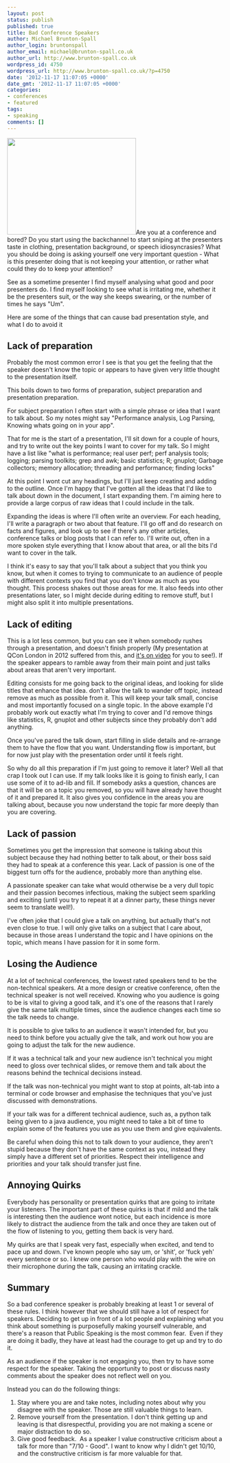 ```yaml
---
layout: post
status: publish
published: true
title: Bad Conference Speakers
author: Michael Brunton-Spall
author_login: bruntonspall
author_email: michael@brunton-spall.co.uk
author_url: http://www.brunton-spall.co.uk
wordpress_id: 4750
wordpress_url: http://www.brunton-spall.co.uk/?p=4750
date: '2012-11-17 11:07:05 +0000'
date_gmt: '2012-11-17 11:07:05 +0000'
categories:
- conferences
- featured
tags:
- speaking
comments: []
---
```

<p><a href="http://www.flickr.com/photos/dcbriccetti/5707870920/"><img class="alignleft size-medium wp-image-4753" title="Michael Brunton-Spall speaking at BASE by Dave Briccetti" src="http://www.brunton-spall.co.uk/wp-content/uploads/2012/11/bruntonspall-speaking-300x225.jpg" alt="" width="300" height="225" /></a>Are you at a conference and bored? Do you start using the backchannel to start sniping at the presenters taste in clothing, presentation background, or speech idiosyncrasies? What you should be doing is asking yourself one very important question - What is this presenter doing that is not keeping your attention, or rather what could they do to keep your attention?</p>
<p>See as a sometime presenter I find myself analysing what good and poor presenters do. I find myself looking to see what is irritating me, whether it be the presenters suit, or the way she keeps swearing, or the number of times he says "Um".</p>
<p>Here are some of the things that can cause bad presentation style, and what I do to avoid it</p>
<!--more-->
<h2>Lack of preparation</h2>
<p>Probably the most common error I see is that you get the feeling that the speaker doesn't know the topic or appears to have given very little thought to the presentation itself.</p>
<p>This boils down to two forms of preparation, subject preparation and presentation preparation.</p>
<p>For subject preparation I often start with a simple phrase or idea that I want to talk about. So my notes might say "Performance analysis, Log Parsing, Knowing whats going on in your app".</p>
<p>That for me is the start of a presentation, I'll sit down for a couple of hours, and try to write out the key points I want to cover for my talk. So I might have a list like "what is performance; real user perf; perf analysis tools; logging; parsing toolkits; grep and awk; basic statistics; R; gnuplot; Garbage collectors; memory allocation; threading and performance; finding locks"</p>
<p>At this point I wont cut any headings, but I'll just keep creating and adding to the outline. Once I'm happy that I've gotten all the ideas that I'd like to talk about down in the document, I start expanding them. I'm aiming here to provide a large corpus of raw ideas that I could include in the talk.</p>
<p>Expanding the ideas is where I'll often write an overview. For each heading, I'll write a paragraph or two about that feature. I'll go off and do research on facts and figures, and look up to see if there's any other articles, conference talks or blog posts that I can refer to. I'll write out, often in a more spoken style everything that I know about that area, or all the bits I'd want to cover in the talk.</p>
<p>I think it's easy to say that you'll talk about a subject that you think you know, but when it comes to trying to communicate to an audience of people with different contexts you find that you don't know as much as you thought. This process shakes out those areas for me. It also feeds into other presentations later, so I might decide during editing to remove stuff, but I might also split it into multiple presentations.</p>
<h2>Lack of editing</h2>
<p>This is a lot less common, but you can see it when somebody rushes through a presentation, and doesn't finish properly (My presentation at QCon London in 2012 suffered from this, and <a href="http://www.infoq.com/presentations/Architecting-for-Failure-at-the-Guardian">it's on video</a> for you to see!). If the speaker appears to ramble away from their main point and just talks about areas that aren't very important.</p>
<p>Editing consists for me going back to the original ideas, and looking for slide titles that enhance that idea. don't allow the talk to wander off topic, instead remove as much as possible from it. This will keep your talk small, concise and most importantly focused on a single topic. In the above example I'd probably work out exactly what I'm trying to cover and I'd remove things like statistics, R, gnuplot and other subjects since they probably don't add anything.</p>
<p>Once you've pared the talk down, start filling in slide details and re-arrange them to have the flow that you want. Understanding flow is important, but for now just play with the presentation order until it feels right.</p>
<p>So why do all this preparation if I'm just going to remove it later? Well all that crap I took out I can use. If my talk looks like it is going to finish early, I can use some of it to ad-lib and fill. If somebody asks a question, chances are that it will be on a topic you removed, so you will have already have thought of it and prepared it. It also gives you confidence in the areas you are talking about, because you now understand the topic far more deeply than you are covering.</p>
<h2>Lack of passion</h2>
<p>Sometimes you get the impression that someone is talking about this subject because they had nothing better to talk about, or their boss said they had to speak at a conference this year. Lack of passion is one of the biggest turn offs for the audience, probably more than anything else.</p>
<p>A passionate speaker can take what would otherwise be a very dull topic and their passion becomes infectious, making the subject seem sparkling and exciting (until you try to repeat it at a dinner party, these things never seem to translate well!).</p>
<p>I've often joke that I could give a talk on anything, but actually that's not even close to true. I will only give talks on a subject that I care about, because in those areas I understand the topic and I have opinions on the topic, which means I have passion for it in some form.</p>
<h2>Losing the Audience</h2>
<p>At a lot of technical conferences, the lowest rated speakers tend to be the non-technical speakers. At a more design or creative conference, often the technical speaker is not well received. Knowing who you audience is going to be is vital to giving a good talk, and it's one of the reasons that I rarely give the same talk multiple times, since the audience changes each time so the talk needs to change.</p>
<p>It is possible to give talks to an audience it wasn't intended for, but you need to think before you actually give the talk, and work out how you are going to adjust the talk for the new audience.</p>
<p>If it was a technical talk and your new audience isn't technical you might need to gloss over technical slides, or remove them and talk about the reasons behind the technical decisions instead.</p>
<p>If the talk was non-technical you might want to stop at points, alt-tab into a terminal or code browser and emphasise the techniques that you've just discussed with demonstrations.</p>
<p>If your talk was for a different technical audience, such as, a python talk being given to a java audience, you might need to take a bit of time to explain some of the features you use as you use them and give equivalents.</p>
<p>Be careful when doing this not to talk down to your audience, they aren't stupid because they don't have the same context as you, instead they simply have a different set of priorities. Respect their intelligence and priorities and your talk should transfer just fine.</p>
<h2>Annoying Quirks</h2>
<p>Everybody has personality or presentation quirks that are going to irritate your listeners. The important part of these quirks is that if mild and the talk is interesting then the audience wont notice, but each incidence is more likely to distract the audience from the talk and once they are taken out of the flow of listening to you, getting them back is very hard.</p>
<p>My quirks are that I speak very fast, especially when excited, and tend to pace up and down. I've known people who say um, or 'shit', or 'fuck yeh' every sentence or so. I knew one person who would play with the wire on their microphone during the talk, causing an irritating crackle.</p>
<h2>Summary</h2>
<p>So a bad conference speaker is probably breaking at least 1 or several of these rules. I think however that we should still have a lot of respect for speakers. Deciding to get up in front of a lot people and explaining what you think about something is purposefully making yourself vulnerable, and there's a reason that Public Speaking is the most common fear.  Even if they are doing it badly, they have at least had the courage to get up and try to do it.</p>
<p>As an audience if the speaker is not engaging you, then try to have some respect for the speaker. Taking the opportunity to post or discuss nasty comments about the speaker does not reflect well on you.</p>
<p>Instead you can do the following things:</p>
<ol>
<li>Stay where you are and take notes, including notes about why you disagree with the speaker. Those are still valuable things to learn.</li>
<li>Remove yourself from the presentation. I don't think getting up and leaving is that disrespectful, providing you are not making a scene or major distraction to do so.</li>
<li>Give good feedback.  As a speaker I value constructive criticism about a talk for more than "7/10 - Good". I want to know why I didn't get 10/10, and the constructive criticism is far more valuable for that.</li>
</ol>
